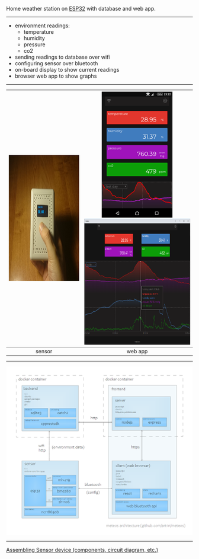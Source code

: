 Home weather station on [ESP32](https://en.wikipedia.org/wiki/ESP32) with database and web app.

---

- environment readings:
  - temperature
  - humidity
  - pressure
  - co2
 - sending readings to database over wifi
 - configuring sensor over bluetooth
 - on-board display to show current readings
 - browser web app to show graphs

---

<img src="docs/sensor/photos/in-hand.jpg" height="340" /> | <img src="docs/web-app/phone.png" height="340" /> <img src="docs/web-app/desktop.png" height="340" />
:---: | :---:
sensor | web app

---

<a href="docs/architecture/meteos-architecture.pdf">
<img src="docs/architecture/meteos-architecture.png" />
</a>

---

[Assembling Sensor device (components, circuit diagram, etc.)](docs/sensor/readme.md)
